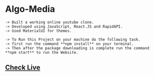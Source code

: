 # Algo-Media
```
-> Built a working online youtube clone.
-> Developed using JavaScript, React.JS and RapidAPI.
-> Used MaterialUI for themes.
```


```
-> To Run this Project on your machine do the following task.
-> first run the command **npm install** on your terminal.  
-> Then after the package downloading is complete run the command **npm start** to run the Website.
```

## [Check Live](https://algo-media.netlify.app/) ##
